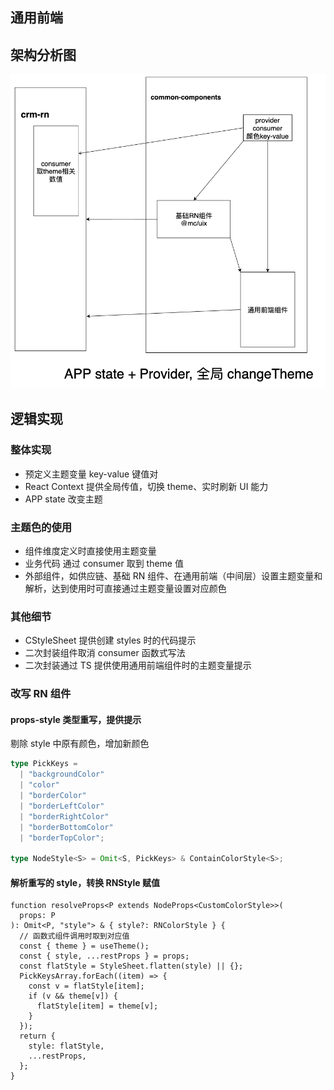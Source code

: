 ## 通用前端

## 架构分析图

![../../../chart/common.drawio](../../../image/通用前端架构图.png)

## 逻辑实现

### 整体实现

- 预定义主题变量 key-value 键值对
- React Context 提供全局传值，切换 theme、实时刷新 UI 能力
- APP state 改变主题

### 主题色的使用

- 组件维度定义时直接使用主题变量
- 业务代码 通过 consumer 取到 theme 值
- 外部组件，如供应链、基础 RN 组件、在通用前端（中间层）设置主题变量和解析，达到使用时可直接通过主题变量设置对应颜色

### 其他细节

- CStyleSheet 提供创建 styles 时的代码提示
- 二次封装组件取消 consumer 函数式写法
- 二次封装通过 TS 提供使用通用前端组件时的主题变量提示

### 改写 RN 组件

#### props-style 类型重写，提供提示

剔除 style 中原有颜色，增加新颜色

```ts
type PickKeys =
  | "backgroundColor"
  | "color"
  | "borderColor"
  | "borderLeftColor"
  | "borderRightColor"
  | "borderBottomColor"
  | "borderTopColor";

type NodeStyle<S> = Omit<S, PickKeys> & ContainColorStyle<S>;
```

#### 解析重写的 style，转换 RNStyle 赋值

```tsx
function resolveProps<P extends NodeProps<CustomColorStyle>>(
  props: P
): Omit<P, "style"> & { style?: RNColorStyle } {
  // 函数式组件调用时取到对应值
  const { theme } = useTheme();
  const { style, ...restProps } = props;
  const flatStyle = StyleSheet.flatten(style) || {};
  PickKeysArray.forEach((item) => {
    const v = flatStyle[item];
    if (v && theme[v]) {
      flatStyle[item] = theme[v];
    }
  });
  return {
    style: flatStyle,
    ...restProps,
  };
}
```
